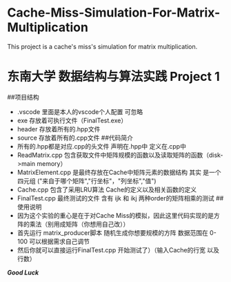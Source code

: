 # Cache-Miss-Simulation-For-Matrix-Multiplication
This project is a cache's miss's simulation for matrix multiplication.
# 东南大学 数据结构与算法实践 Project 1
##项目结构
* .vscode 里面是本人的vscode个人配置 可忽略
* exe 存放着可执行文件（FinalTest.exe）
* header 存放着所有的.hpp文件
* source 存放着所有的.cpp文件
##代码简介
* 所有的.hpp都是对应.cpp的头文件 声明在.hpp中 定义在.cpp中
* ReadMatrix.cpp 包含获取文件中矩阵规模的函数以及读取矩阵的函数（disk->main memory）
* MatrixElement.cpp 是最终存放在Cache中矩阵元素的数据结构
 其实 是一个四元组 ("来自于哪个矩阵","行坐标"，"列坐标","值")
* Cache.cpp 包含了采用LRU算法 Cache的定义以及相关函数的定义
* FinalTest.cpp 最终测试的文件 含有 ijk 和 ikj 两种order的矩阵相乘的测试
##使用说明
* 因为这个实验的重心是在于对Cache Miss的模拟，因此这里代码实现的是方阵的乘法（别用成矩阵（你想用自己改））
* 首先运行 matrix_producer脚本 随机生成你想要规模的方阵 数据范围在 0-100 可以根据需求自己调节
* 然后你就可以直接运行FinalTest.cpp 开始测试了）（输入Cache的行宽 以及 行数）



***Good Luck***
  


